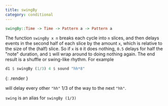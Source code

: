 ```yaml
---
title: swingBy
category: conditional
---
```


~~~~haskell
swingBy::Time -> Time -> Pattern a -> Pattern a
~~~~

The function `swingBy x n` breaks each cycle into `n` slices, and then delays events in the second half of each slice by
the amount `x`, which is relative to the size of the (half) slice. So if `x` is `0` it does nothing, `0.5` delays for 
half the "note" duration, and `1` will wrap around to doing nothing again.
The end result is a shuffle or swing-like rhythm.  For example

~~~~haskell
d1 $ swingBy (1/3) 4 $ sound "hh*8"
~~~~
{: .render }

will delay every other `"hh"` 1/3 of the way to the next `"hh"`.

`swing` is an alias for `swingBy (1/3)`

